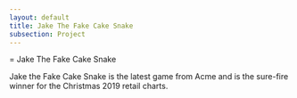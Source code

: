 ```yaml
---
layout: default
title: Jake The Fake Cake Snake
subsection: Project
---
```


= Jake The Fake Cake Snake

Jake the Fake Cake Snake is the latest game from Acme and is the sure-fire winner for the Christmas 2019 retail charts.

